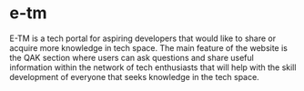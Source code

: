 # e-tm

E-TM  is a tech portal for aspiring developers that would like to share or acquire more knowledge in tech space. The main feature of the website is the QAK section where users can ask questions and share useful information within the network of tech enthusiasts that will help with the skill development of everyone that seeks knowledge in the tech space.
